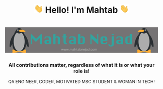 <h1 align="center"><img src="https://raw.githubusercontent.com/mahtabnejad90/mahtabnejad90/main/images/wavy.gif" width="30px"> Hello! I'm Mahtab <img src="https://raw.githubusercontent.com/mahtabnejad90/mahtabnejad90/main/images/wavy.gif" width="30px"></h1>
<h1 align="center"><img src="https://raw.githubusercontent.com/mahtabnejad90/mahtabnejad90/main/images/footer.jpg"></h1>
<h3 align="center">All contributions matter, regardless of what it is or what your role is!</h3>
<p align="center">QA ENGINEER, CODER, MOTIVATED MSC STUDENT & WOMAN IN TECH!</p>

<!--
**mahtabnejad90/mahtabnejad90** is a ✨ _special_ ✨ repository because its `README.md` (this file) appears on your GitHub profile.

Here are some ideas to get you started:

- 🔭 I’m currently working on ...
- 🌱 I’m currently learning ...
- 👯 I’m looking to collaborate on ...
- 🤔 I’m looking for help with ...
- 💬 Ask me about ...
- 📫 How to reach me: ...
- 😄 Pronouns: ...
- ⚡ Fun fact: ...
-->
